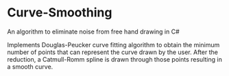 # Curve-Smoothing
An algorithm to eliminate noise from free hand drawing in C# 

Implements Douglas-Peucker curve fitting algorithm to obtain the minimum number of points that can represent the curve drawn by the user. After the reduction, a Catmull-Romm spline is drawn through those points resulting in a smooth curve.
